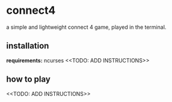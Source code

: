 # connect4
a simple and lightweight connect 4 game, played in the terminal.
## installation
**requirements:** ncurses
<<TODO: ADD INSTRUCTIONS>>
## how to play
<<TODO: ADD INSTRUCTIONS>>
